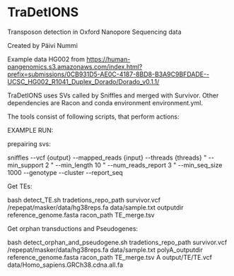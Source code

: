# TraDetIONS

Transposon detection in Oxford Nanopore Sequencing data

Created by Päivi Nummi

Example data HG002 from https://human-pangenomics.s3.amazonaws.com/index.html?prefix=submissions/0CB931D5-AE0C-4187-8BD8-B3A9C9BFDADE--UCSC_HG002_R1041_Duplex_Dorado/Dorado_v0.1.1/

TraDetIONS uses SVs called by Sniffles and merged with Survivor. Other dependencies are Racon and conda environment environment.yml.

The tools consist of following scripts, that perform actions:

EXAMPLE RUN:

prepairing svs:

sniffles --vcf {output} --mapped_reads {input}
        --threads {threads} "
        --min_support 2 "
        --min_length  10 "
        --num_reads_report 3 "
        --min_seq_size 1000
        --genotype  --cluster --report_seq



Get TEs:

bash detect_TE.sh tradetions_repo_path survivor.vcf /repepat/masker/data/hg38reps.fa data/sample.txt outputdir reference_genome.fasta racon_path TE_merge.tsv


Get orphan transductions and Pseudogenes:

bash detect_orphan_and_pseudogene.sh tradetions_repo_path survivor.vcf /repepat/masker/data/hg38reps.fa data/sample.txt polyA_outputdir reference_genome.fasta racon_path TE_merge.tsv A output/TE/TE.vcf data/Homo_sapiens.GRCh38.cdna.all.fa


